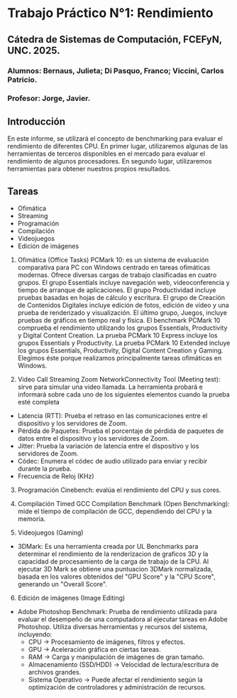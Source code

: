 # Trabajo Práctico N°1: Rendimiento
## Cátedra de Sistemas de Computación, FCEFyN, UNC. 2025.
### Alumnos: Bernaus, Julieta; Di Pasquo, Franco; Viccini, Carlos Patricio.
### Profesor: Jorge, Javier.

## Introducción
En este informe, se utilizará el concepto de benchmarking para evaluar el rendimiento de diferentes CPU. En primer lugar, utilizaremos algunas de las herramientas de terceros disponibles en el mercado para evaluar el rendimiento de algunos procesadores. En segundo lugar, utilizaremos herramientas para obtener nuestros propios resultados.

## Tareas
- Ofimática
- Streaming
- Programación
- Compilación
- Videojuegos
- Edición de imágenes


1. Ofimática (Office Tasks)
PCMark 10: es un sistema de evaluación comparativa para PC con Windows centrado en tareas ofimáticas modernas. Ofrece diversas cargas de trabajo clasificadas en cuatro grupos. El grupo Essentials incluye navegación web, videoconferencia y tiempo de arranque de aplicaciones. El grupo Productividad incluye pruebas basadas en hojas de cálculo y escritura. El grupo de Creación de Contenidos Digitales incluye edición de fotos, edición de vídeo y una prueba de renderizado y visualización. El último grupo, Juegos, incluye pruebas de gráficos en tiempo real y física.
El benchmark PCMark 10 comprueba el rendimiento utilizando los grupos Essentials, Productivity y Digital Content Creation.
La prueba PCMark 10 Express incluye los grupos Essentials y Productivity.
La prueba PCMark 10 Extended incluye los grupos Essentials, Productivity, Digital Content Creation y Gaming.
Elegimos éste porque realizamos principalmente tareas ofimáticas en Windows.

2. Video Call Streaming
Zoom NetworkConnectivity Tool (Meeting test): sirve para simular una video llamada. La herramienta probará e informará sobre cada uno de los siguientes elementos cuando la prueba esté completa
- Latencia (RTT): Prueba el retraso en las comunicaciones entre el dispositivo y los servidores de Zoom.
- Pérdida de Paquetes: Prueba el porcentaje de pérdida de paquetes de datos entre el dispositivo y los servidores de Zoom.
- Jitter: Prueba la variación de latencia entre el dispositivo y los servidores de Zoom.
- Códec: Enumera el códec de audio utilizado para enviar y recibir durante la prueba.
- Frecuencia de Reloj (KHz)

3. Programación
Cinebench: evalúa el rendimiento del CPU y sus cores.

4. Compilación
Timed GCC Compilation Benchmark (Open Benchmarking): mide el tiempo de compilación de GCC, dependiendo del CPU y la memoria.

5. Videojuegos (Gaming)
- 3DMark: Es una herramienta creada por UL Benchmarks para determinar el rendimiento de la renderizacion de graficos 3D y la capacidad de procesamiento de la carga de trabajo de la CPU. Al ejecutar 3D Mark se obtiene una puntuacion 3DMark normalizada, basada en los valores obtenidos del "GPU Score" y la "CPU Score", generando un "Overall Score". 

6. Edición de imágenes (Image Editing)
- Adobe Photoshop Benchmark: Prueba de rendimiento utilizada para evaluar el desempeño de una computadora al ejecutar tareas en Adobe Photoshop. Utiliza diversas herramientas y recursos del sistema, incluyendo:
    - CPU → Procesamiento de imágenes, filtros y efectos.
    - GPU → Aceleración gráfica en ciertas tareas.
    - RAM → Carga y manipulación de imágenes de gran tamaño.
    - Almacenamiento (SSD/HDD) → Velocidad de lectura/escritura de archivos grandes.
    - Sistema Operativo → Puede afectar el rendimiento según la optimización de controladores y administración de recursos. 

